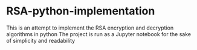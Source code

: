 # RSA-python-implementation
This is an attempt to implement the RSA encryption and decryption algorithms in python
The project is run as a Jupyter notebook for the sake of simplicity and readability